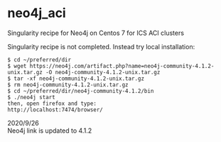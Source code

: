 # neo4j_aci
Singularity recipe for Neo4j on Centos 7 for ICS ACI clusters

Singularity recipe is not completed. Instead try local installation:
```
$ cd ~/preferred/dir
$ wget https://neo4j.com/artifact.php?name=neo4j-community-4.1.2-unix.tar.gz -O neo4j-community-4.1.2-unix.tar.gz
$ tar -xf neo4j-community-4.1.2-unix.tar.gz
$ rm neo4j-community-4.1.2-unix.tar.gz
$ cd ~/preferred/dir/neo4j-community-4.1.2/bin
$ ./neo4j start
then, open firefox and type:
http://localhost:7474/browser/
```

2020/9/26  
Neo4j link is updated to 4.1.2
